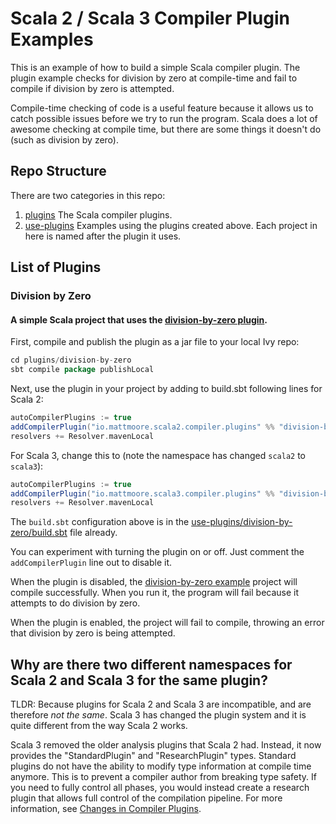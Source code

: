 # Scala 2 / Scala 3 Compiler Plugin Examples

This is an example of how to build a simple Scala compiler plugin. The plugin example checks for division by zero at compile-time and fail to compile if division by zero is attempted.

Compile-time checking of code is a useful feature because it allows us to catch possible issues before we try to run the program. Scala does a lot of awesome checking at compile time, but there are some things it doesn't do (such as division by zero).

## Repo Structure

There are two categories in this repo:

1. [plugins](plugins) The Scala compiler plugins.
1. [use-plugins](use-plugins) Examples using the plugins created above. Each project in here is named after the plugin it uses.

## List of Plugins

### Division by Zero

#### A simple Scala project that uses the [division-by-zero plugin](plugins/division-by-zero).

First, compile and publish the plugin as a jar file to your local Ivy repo:

```scala
cd plugins/division-by-zero
sbt compile package publishLocal
```

Next, use the plugin in your project by adding to build.sbt following lines for Scala 2:

```scala
autoCompilerPlugins := true
addCompilerPlugin("io.mattmoore.scala2.compiler.plugins" %% "division-by-zero" % "0.0.1-SNAPSHOT")
resolvers += Resolver.mavenLocal
```

For Scala 3, change this to (note the namespace has changed `scala2` to `scala3`):

```scala
autoCompilerPlugins := true
addCompilerPlugin("io.mattmoore.scala3.compiler.plugins" %% "division-by-zero" % "0.0.1-SNAPSHOT")
resolvers += Resolver.mavenLocal
```

The `build.sbt` configuration above is in the [use-plugins/division-by-zero/build.sbt](use-plugins/division-by-zero/build.sbt) file already.

You can experiment with turning the plugin on or off. Just comment the `addCompilerPlugin` line out to disable it.

When the plugin is disabled, the [division-by-zero example](use-plugins/division-by-zero) project will compile successfully. When you run it, the program will fail because it attempts to do division by zero.

When the plugin is enabled, the project will fail to compile, throwing an error that division by zero is being attempted.

## Why are there two different namespaces for Scala 2 and Scala 3 for the same plugin?

TLDR: Because plugins for Scala 2 and Scala 3 are incompatible, and are therefore _not the same_. Scala 3 has changed the plugin system and it is quite different from the way Scala 2 works.

Scala 3 removed the older analysis plugins that Scala 2 had. Instead, it now provides the "StandardPlugin" and "ResearchPlugin" types. Standard plugins do not have the ability to modify type information at compile time anymore. This is to prevent a compiler author from breaking type safety. If you need to fully control all phases, you would instead create a research plugin that allows full control of the compilation pipeline. For more information, see [Changes in Compiler Plugins](https://dotty.epfl.ch/docs/reference/changed-features/compiler-plugins.html).
